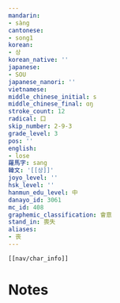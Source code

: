 ```yaml
---
mandarin:
- sàng
cantonese:
- song1
korean:
- 상
korean_native: ''
japanese:
- SOU
japanese_nanori: ''
vietnamese:
middle_chinese_initial: s
middle_chinese_final: ɑŋ
stroke_count: 12
radical: 口
skip_number: 2-9-3
grade_level: 3
pos: ''
english:
- lose
羅馬字: sang
韓文: '[[상]]'
joyo_level: ''
hsk_level: ''
hanmun_edu_level: 中
danayo_id: 3061
mc_id: 408
graphemic_classification: 會意
stand_in: 喪失
aliases:
- 丧
---
```

```meta-bind-embed
[[nav/char_info]]
```

# Notes

